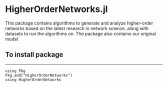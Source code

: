 # HigherOrderNetworks.jl


This package contains algorithms to generate and analyze higher-order networks based on the latest research in network science, along with datasets to run the algorithms on. The package also contains our original model

## To install package
---

```
using Pkg
Pkg.add("HigherOrderNetworks")
using HigherOrderNetworks
```



